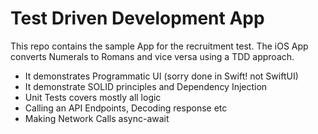 #  Test Driven Development App

This repo contains the sample App for the recruitment test. The iOS App converts Numerals to Romans and vice versa using a TDD approach.
- It demonstrates Programmatic UI (sorry done in Swift! not SwiftUI) 
- It demonstrate SOLID principles and Dependency Injection 
- Unit Tests covers mostly all logic
- Calling an API Endpoints, Decoding response etc 
- Making Network Calls async-await 
 

